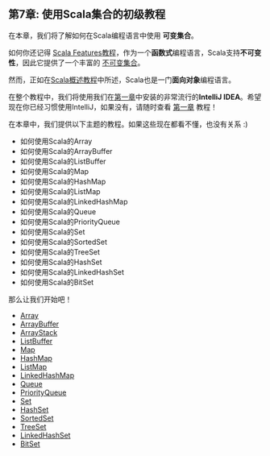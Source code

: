 ## 第7章: 使用Scala集合的初级教程

在本章，我们将了解如何在Scala编程语言中使用 **可变集合**。

如何你还记得 [Scala Features教程](tutorial/0_1.md)，作为一个**函数式**编程语言，Scala支持**不可变性**，因此它提供了一个丰富的 [不可变集合](tutorial/6_1.md)。


然而，正如在[Scala概述教程](tutorial/0_1.md)中所述，Scala也是一门**面向对象**编程语言。
	

在整个教程中，我们将使用我们在[第一章](tutorial/1_1.md)中安装的非常流行的**IntelliJ IDEA**。希望现在你已经习惯使用IntelliJ，如果没有，请随时查看 [第一章](tutorial/1_1.md) 教程！
 
在本章中，我们提供以下主题的教程。如果这些现在都看不懂，也没有关系 :)

- 如何使用Scala的Array
- 如何使用Scala的ArrayBuffer
- 如何使用Scala的ListBuffer
- 如何使用Scala的Map
- 如何使用Scala的HashMap
- 如何使用Scala的ListMap
- 如何使用Scala的LinkedHashMap
- 如何使用Scala的Queue
- 如何使用Scala的PriorityQueue
- 如何使用Scala的Set
- 如何使用Scala的SortedSet
- 如何使用Scala的TreeSet
- 如何使用Scala的HashSet
- 如何使用Scala的LinkedHashSet
- 如何使用Scala的BitSet

那么让我们开始吧！

- [Array](tutorial/7_2.md)
- [ArrayBuffer](tutorial/7_3.md)
- [ArrayStack](tutorial/7_4.md)
- [ListBuffer](tutorial/7_5.md)
- [Map](tutorial/7_6.md)
- [HashMap](tutorial/7_7.md)
- [ListMap](tutorial/7_8.md)
- [LinkedHashMap](tutorial/7_9.md)
- [Queue](7_10.md)
- [PriorityQueue](7_11.md)
- [Set](7_12.md)
- [HashSet](7_13.md)
- [SortedSet](7_14.md)
- [TreeSet](7_15.md)
- [LinkedHashSet](7_16.md)
- [BitSet](7_17.md)